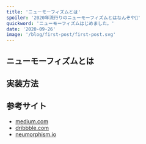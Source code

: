 ```yaml
---
title: 'ニューモーフィズムとは'
spoiler: '2020年流行りのニューモーフィズムとはなんぞや🤔'
quickword: 'ニューモーフィズムはじめました。'
date: '2020-09-26'
image: '/blog/first-post/first-post.svg'
---
```


## ニューモーフィズムとは

## 実装方法

## 参考サイト

- [medium.com](https://medium.com/@openGeeksLab/neumorphism-the-next-big-thing-in-ui-design-11e703df3ab0#:~:text=Neumorphism%20combines%20developments%20of%20flat,look%2C%20and%20almost%203D%20styling.)
- [dribbble.com](https://dribbble.com/tags/neomorphism)
- [neumorphism.io](https://neumorphism.io/#55b9f3)
